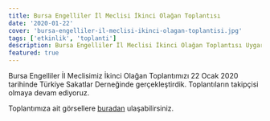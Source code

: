```yaml
---
title: Bursa Engelliler İl Meclisi İkinci Olağan Toplantısı
date: '2020-01-22'
cover: 'bursa-engelliler-il-meclisi-ikinci-olagan-toplantisi.jpg'
tags: ['etkinlik', 'toplanti']
description: Bursa Engelliler İl Meclisi İkinci Olağan Toplantısı Uygar Görme Engelliler Derneğinde gerçekleştirilmiştir.
featured: true
---
```


Bursa Engelliler İl Meclisimiz İkinci Olağan Toplantımızı 22 Ocak 2020 tarihinde Türkiye Sakatlar Derneğinde gerçekleştirdik. Toplantıların takipçisi olmaya devam ediyoruz.

Toplantımıza ait görsellere <a href="https://photos.app.goo.gl/oQshWowm4jGPVkn59" target="_blank" rel="noopener noreferrer">buradan</a> ulaşabilirsiniz.
